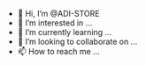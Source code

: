 - 👋 Hi, I’m @ADI-STORE
- 👀 I’m interested in ...
- 🌱 I’m currently learning ...
- 💞️ I’m looking to collaborate on ...
- 📫 How to reach me ...

<!---
ADI-STORE/ADI-STORE is a ✨ special ✨ repository because its `README.md` (this file) appears on your GitHub profile.
You can click the Preview link to take a look at your changes.
--->
